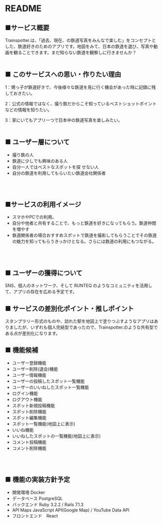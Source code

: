 # README
## ■サービス概要

Trainspotter.は、「過去、現在、の鉄道写真をみんなで楽しむ」をコンセプトとした、鉄道好きのためのアプリです。地図をみて、日本の鉄道を選び、写真や動画を観ることできます。まだ知らない鉄道を観察しに行きませんか？
<br>
<br>

## ■ このサービスへの思い・作りたい理由

1：甥っ子が鉄道好きで、今後様々な鉄道を見に行く機会があった時に記録に残しておきたい。

2：公式の情報ではなく、撮り鉄だからこそ知っているベストショットポイントなどの情報を知りたい。

3：家にいてもアプリ一つで日本中の鉄道写真を楽しみたい。
<br>
<br>

## ■ ユーザー層について
- 撮り鉄の人
- 鉄道に少しでも興味のある人
- 自分一人ではベストなスポットを探
せない人
- 自分の鉄道を利用してもらいたい鉄道会社関係者
<br>
<br>


## ■サービスの利用イメージ
- スマホやPCでの利用。
- 自分や他者と共有することで、もっと鉄道を好きになってもらう。鉄道仲間を増やす
- 鉄道関係者の場合おすすめスポットで鉄道を撮影してもらうことでその鉄道の魅力を知ってもらうきっかけとなる。さらには鉄道の利用にもつながる。
<br>
<br>

## ■ ユーザーの獲得について
SNS、個人のネットワーク、そして RUNTEQ のようなコミュニティを活用して、アプリの存在を広める予定です。


## ■ サービスの差別化ポイント・推しポイント
スタンプラリー形式のものや、訪れた駅を地図上で塗りつぶすようなアプリはありましたが、いずれも個人完結型であったので、Trainspotter.のような共有型である点が差別化になります。


## ■ 機能候補
- ユーザー登録機能
- ユーザー削除(退会)機能
- ユーザー情報機能
- ユーザーの投稿したスポット一覧機能
- ユーザーのいいねしたスポット一覧機能
- ログイン機能
- ログアウト機能
- スポット新規投稿機能
- スポット削除機能
- スポット編集機能
- スポット一覧機能(地図上に表示)
- いいね機能
- いいねしたスポットの一覧機能(地図上に表示)
- コメント投稿機能
- コメント削除機能
<br>
<br>

## ■ 機能の実装方針予定
- 開発環境	Docker
- データベース	PostgreSQL
- バックエンド	Ruby 3.2.2 / Rails 7.1.3
- API	Maps JavaScript API(Google Map) / YouTube Data API
- フロントエンド　React
